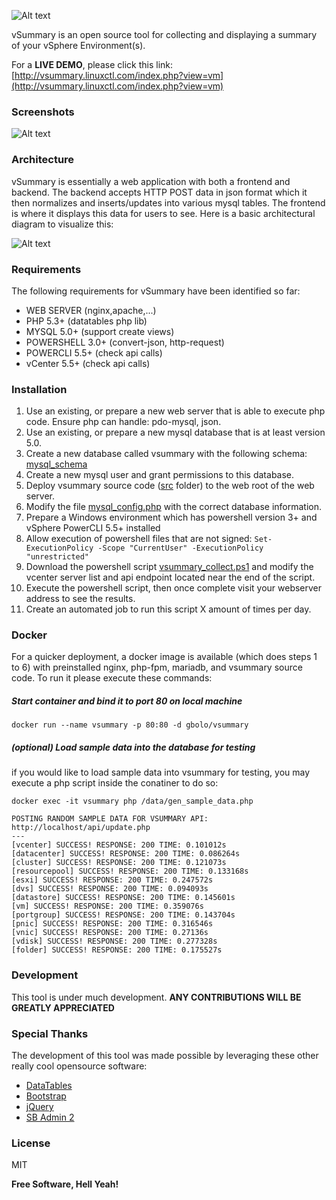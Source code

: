 ![Alt text](https://raw.githubusercontent.com/gbolo/vSummary/master/src/img/vsummary_logo.png "vSummary Logo")

vSummary is an open source  tool for collecting and displaying a summary of your vSphere Environment(s).

For a **LIVE DEMO**, please click this link: 
[http://vsummary.linuxctl.com/index.php?view=vm](http://vsummary.linuxctl.com/index.php?view=vm) 

### Screenshots
![Alt text](https://raw.githubusercontent.com/gbolo/vSummary/master/screenshots/screenshot_1.png "Screenshot 1")

### Architecture
vSummary is essentially a web application with both a frontend and backend. The backend accepts HTTP POST data in json format which it then normalizes and inserts/updates into various mysql tables. The frontend is where it displays this data for users to see. Here is a basic architectural diagram to visualize this:

![Alt text](https://raw.githubusercontent.com/gbolo/vSummary/master/screenshots/vsummary_arch.png "Architecture")

### Requirements

The following requirements for vSummary have been identified so far:
* WEB SERVER (nginx,apache,...)
* PHP 5.3+ (datatables php lib)
* MYSQL 5.0+ (support create views)
* POWERSHELL 3.0+ (convert-json, http-request)
* POWERCLI 5.5+ (check api calls)
* vCenter 5.5+ (check api calls)

### Installation

1. Use an existing, or prepare a new web server that is able to execute php code. Ensure php can handle: pdo-mysql, json.
2. Use an existing, or prepare a new mysql database that is at least version 5.0.
3. Create a new database called vsummary with the following schema: [mysql_schema](https://github.com/gbolo/vSummary/blob/master/sql/vsummary_mysql_schema.sql)
4. Create a new mysql user and grant permissions to this database.
5. Deploy vsummary source code ([src](https://github.com/gbolo/vSummary/tree/master/src) folder) to the web root of the web server.
6. Modify the file [mysql_config.php](https://github.com/gbolo/vSummary/blob/master/src/api/lib/mysql_config.php) with the correct database information.
7. Prepare a Windows environment which has powershell version 3+ and vSphere PowerCLI 5.5+ installed
8. Allow execution of powershell files that are not signed: `Set-ExecutionPolicy -Scope "CurrentUser" -ExecutionPolicy "unrestricted"`
9. Download the powershell script [vsummary_collect.ps1](https://github.com/gbolo/vSummary/blob/master/powershell/vsummary_collect.ps1) and modify the vcenter server list and api endpoint located near the end of the script.
10. Execute the powershell script, then once complete visit your webserver address to see the results.
11. Create an automated job to run this script X amount of times per day.

### Docker

For a quicker deployment, a docker image is available (which does steps 1 to 6) with preinstalled nginx, php-fpm, mariadb, and vsummary source code. To run it please execute these commands:

##### Start container and bind it to port 80 on local machine
```
docker run --name vsummary -p 80:80 -d gbolo/vsummary
```
##### (optional) Load sample data into the database for testing

if you would like to load sample data into vsummary for testing, you may execute a php script inside the conatiner to do so:
```
docker exec -it vsummary php /data/gen_sample_data.php

POSTING RANDOM SAMPLE DATA FOR VSUMMARY API: http://localhost/api/update.php
---
[vcenter] SUCCESS! RESPONSE: 200 TIME: 0.101012s
[datacenter] SUCCESS! RESPONSE: 200 TIME: 0.086264s
[cluster] SUCCESS! RESPONSE: 200 TIME: 0.121073s
[resourcepool] SUCCESS! RESPONSE: 200 TIME: 0.133168s
[esxi] SUCCESS! RESPONSE: 200 TIME: 0.247572s
[dvs] SUCCESS! RESPONSE: 200 TIME: 0.094093s
[datastore] SUCCESS! RESPONSE: 200 TIME: 0.145601s
[vm] SUCCESS! RESPONSE: 200 TIME: 0.359076s
[portgroup] SUCCESS! RESPONSE: 200 TIME: 0.143704s
[pnic] SUCCESS! RESPONSE: 200 TIME: 0.316546s
[vnic] SUCCESS! RESPONSE: 200 TIME: 0.27136s
[vdisk] SUCCESS! RESPONSE: 200 TIME: 0.277328s
[folder] SUCCESS! RESPONSE: 200 TIME: 0.175527s
```

### Development

This tool is under much development. **ANY CONTRIBUTIONS WILL BE GREATLY APPRECIATED**

### Special Thanks

The development of this tool was made possible by leveraging these other really cool opensource software:
* [DataTables](https://datatables.net/)
* [Bootstrap](http://getbootstrap.com/)
* [jQuery](https://jquery.com/)
* [SB Admin 2](https://github.com/BlackrockDigital/startbootstrap-sb-admin-2)

### License

MIT


**Free Software, Hell Yeah!**
